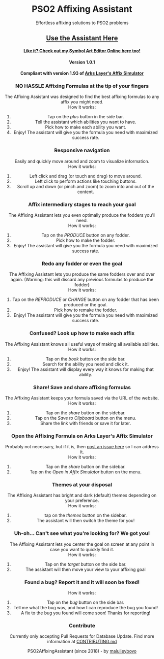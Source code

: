 <div align="center">

  # PSO2 Affixing Assistant
  Effortless affixing solutions to PSO2 problems

  ## [Use the Assistant Here](https://malulleybovo.github.io/PSO2AffixingAssistant/)
  #### [Like it? Check out my Symbol Art Editor Online here too!](https://www.github.com/malulleybovo/SymbolArtEditorOnline/)
  #### Version 1.0.1
  #### Compliant with version 1.93 of [Arks Layer's Affix Simulator](https://arks-layer.com/abilitysim/)

  ### NO HASSLE Affixing Formulas at the tip of your fingers
  The Affixing Assistant was designed to find the best affixing formulas to any affix you might need.
  <br>How it works:
  1) Tap on the *plus* button in the side bar.
  2) Tell the assistant which abilities you want to have.
  3) Pick how to make each ability you want.
  4) Enjoy! The assistant will give you the formula you need with maximized success rate.
  
  ### Responsive navigation
  Easily and quickly move around and zoom to visualize information.
  <br>How it works:
  1) Left click and drag (or touch and drag) to move around.
  2) Left click to perform actions like touching buttons.
  3) Scroll up and down (or pinch and zoom) to zoom into and out of the content.
  
  ### Affix intermediary stages to reach your goal
  The Affixing Assistant lets you even optimally produce the fodders you'll need.
  <br>How it works:
  1) Tap on the *PRODUCE* button on any fodder.
  3) Pick how to make the fodder.
  4) Enjoy! The assistant will give you the formula you need with maximized success rate.
  
  ### Redo any fodder or even the goal
  The Affixing Assistant lets you produce the same fodders over and over again.
  (Warning: this will discard any previous formulas to produce the fodder)
  <br>How it works:
  1) Tap on the *REPRODUCE* or *CHANGE* button on any fodder that has been produced or the goal.
  3) Pick how to remake the fodder.
  4) Enjoy! The assistant will give you the formula you need with maximized success rate.
  
  ### Confused? Look up how to make each affix
  The Affixing Assistant knows all useful ways of making all available abilities.
  <br>How it works:
  1) Tap on the *book* button on the side bar.
  2) Search for the ability you need and click it.
  3) Enjoy! The assistant will display every way it knows for making that ability.

  ### Share! Save and share affixing formulas
  The Affixing Assistant keeps your formula saved via the URL of the website.
  <br>How it works:
  1) Tap on the *share* button on the sidebar.
  2) Tap on the *Save to Clipboard* button on the menu.
  3) Share the link with friends or save it for later.

  ### Open the Affixing Formula on Arks Layer's Affix Simulator
  Probably not necessary, but if it is, then [post an issue here](https://github.com/malulleybovo/PSO2AffixingAssistant/issues) so I can address it.
  <br>How it works:
  1) Tap on the *share* button on the sidebar.
  2) Tap on the *Open in Affix Simulator* button on the menu.
  
  ### Themes at your disposal
  The Affixing Assistant has bright and dark (default) themes depending on your preference.
  <br>How it works:
  1) tap on the *themes* button on the sidebar.
  2) The assistant will then switch the theme for you!
  
  ### Uh-oh... Can't see what you're looking for? We got you!
  The Affixing Assistant lets you center the goal on screen at any point in case you want to quickly find it.
  <br>How it works:
  1) Tap on the *target* button on the side bar.
  2) The assistant will then move your view to your affixing goal
  
  ### Found a bug? Report it and it will soon be fixed!
  How it works:
  1) Tap on the *bug* button on the side bar.
  2) Tell me what the bug was, and how I can reproduce the bug you found!
  3) A fix to the bug you found will come soon! Thanks for reporting!
  
  ### Contribute
  Currently only accepting Pull Requests for Database Update.
  Find more information at [CONTRIBUTING.md](https://github.com/malulleybovo/PSO2AffixingAssistant/blob/master/CONTRIBUTING.md)

  
  PSO2AffixingAssistant (since 2018) - by [malulleybovo](https://github.com/malulleybovo/)
</div>
